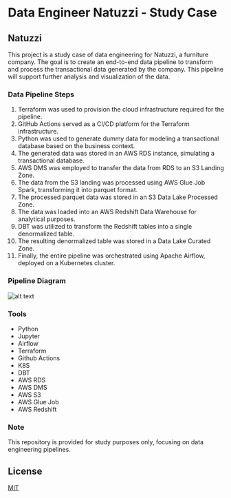 # Data Engineer Natuzzi - Study Case

## Natuzzi
This project is a study case of data engineering for Natuzzi, a furniture company. The goal is to create an end-to-end data pipeline to transform and process the transactional data generated by the company. This pipeline will support further analysis and visualization of the data.

### Data Pipeline Steps
1. Terraform was used to provision the cloud infrastructure required for the pipeline.
2. GitHub Actions served as a CI/CD platform for the Terraform infrastructure.
3. Python was used to generate dummy data for modeling a transactional database based on the business context.
4. The generated data was stored in an AWS RDS instance, simulating a transactional database.
5. AWS DMS was employed to transfer the data from RDS to an S3 Landing Zone.
6. The data from the S3 landing was processed using AWS Glue Job Spark, transforming it into parquet format.
7. The processed parquet data was stored in an S3 Data Lake Processed Zone.
8. The data was loaded into an AWS Redshift Data Warehouse for analytical purposes.
9. DBT was utilized to transform the Redshift tables into a single denormalized table.
10. The resulting denormalized table was stored in a Data Lake Curated Zone.
11. Finally, the entire pipeline was orchestrated using Apache Airflow, deployed on a Kubernetes cluster.

### Pipeline Diagram
![alt text](https://github.com/makima0499/1.Data-Engineer/blob/main/1.DataPipeline.png)

### Tools
* Python
* Jupyter 
* Airflow
* Terraform
* Github Actions
* K8S
* DBT
* AWS RDS
* AWS DMS 
* AWS S3
* AWS Glue Job
* AWS Redshift

### Note
This repository is provided for study purposes only, focusing on data engineering pipelines.

## License

[MIT](https://choosealicense.com/licenses/mit/)

